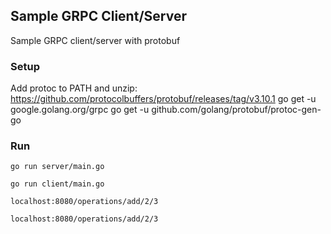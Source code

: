 ## Sample GRPC Client/Server

Sample GRPC client/server with protobuf

### Setup
Add protoc to PATH and unzip: https://github.com/protocolbuffers/protobuf/releases/tag/v3.10.1
go get -u google.golang.org/grpc
go get -u github.com/golang/protobuf/protoc-gen-go

### Run
`go run server/main.go`

`go run client/main.go`

`localhost:8080/operations/add/2/3`

`localhost:8080/operations/add/2/3`
